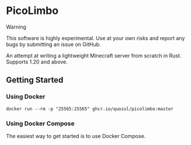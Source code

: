 # PicoLimbo

> [!WARNING]
> This software is highly experimental. Use at your own risks and report any bugs by submitting an issue on GitHub.

An attempt at writing a lightweight Minecraft server from scratch in Rust. Supports 1.20 and above.

## Getting Started

### Using Docker

```shell
docker run --rm -p "25565:25565" ghcr.io/quozul/picolimbo:master
```

### Using Docker Compose

The easiest way to get started is to use Docker Compose.
